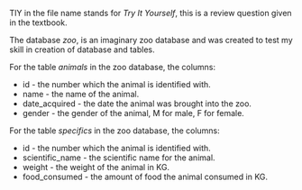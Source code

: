 TIY in the file name stands for *Try It Yourself*, this is a review question given in the textbook.


The database _zoo_, is an imaginary zoo database and was created to test my skill in creation of database and tables.

For the table _animals_ in the zoo database, the columns:
- id - the number which the animal is identified with.
- name - the name of the animal.
- date_acquired - the date the animal was brought into the zoo.
- gender - the gender of the animal, M for male, F for female.


For the table _specifics_ in the zoo database, the columns:
- id - the number which the animal is identified with.
- scientific_name - the scientific name for the animal.
- weight - the weight of the animal in KG.
- food_consumed - the amount of food the animal consumed in KG.